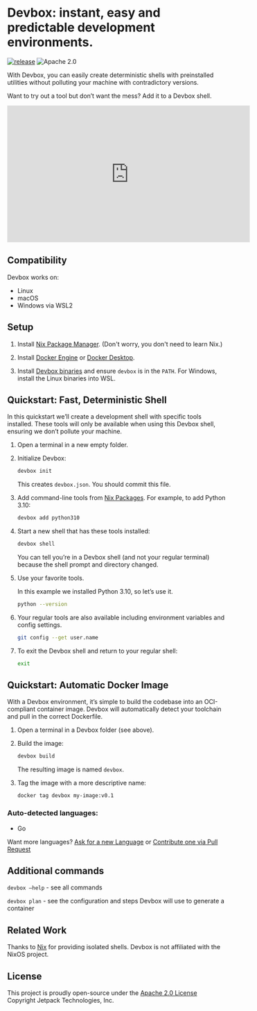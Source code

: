 # Devbox: instant, easy and predictable development environments.

[![release](https://github.com/jetpack-io/devbox/actions/workflows/release.yml/badge.svg)](https://github.com/jetpack-io/devbox/actions/workflows/release.yml)
![Apache 2.0](https://img.shields.io/github/license/jetpack-io/devbox)

With Devbox, you can easily create deterministic shells with preinstalled utilities without polluting your machine with contradictory versions.

Want to try out a tool but don’t want the mess? Add it to a Devbox shell.

<iframe width="560" height="315" src="https://www.youtube.com/embed/WMBaXQZmDoA" title="YouTube video player" frameborder="0" allow="accelerometer; autoplay; clipboard-write; encrypted-media; gyroscope; picture-in-picture" allowfullscreen></iframe>

## Compatibility

Devbox works on:

- Linux
- macOS
- Windows via WSL2


## Setup

1. Install [Nix Package Manager](https://nixos.org/download.html). (Don't worry, you don't need to learn Nix.)

2. Install [Docker Engine](https://docs.docker.com/engine/install/) or [Docker Desktop](https://www.docker.com/get-started/).

3. Install [Devbox binaries](https://github.com/jetpack-io/devbox/releases) and ensure `devbox` is in the `PATH`. For Windows, install the Linux binaries into WSL.


## Quickstart: Fast, Deterministic Shell

In this quickstart we’ll create a development shell with specific tools installed. These tools will only be available when using this Devbox shell, ensuring we don’t pollute your machine.

1. Open a terminal in a new empty folder.

2. Initialize Devbox:

   ```bash
   devbox init
   ```

   This creates `devbox.json`. You should commit this file.

3. Add command-line tools from [Nix Packages](https://search.nixos.org/packages). For example, to add Python 3.10:

   ```bash
   devbox add python310
   ```

4. Start a new shell that has these tools installed:

   ```bash
   devbox shell
   ```

   You can tell you’re in a Devbox shell (and not your regular terminal) because the shell prompt and directory changed.

5. Use your favorite tools.

   In this example we installed Python 3.10, so let’s use it.

   ```bash
   python --version
   ```

6. Your regular tools are also available including environment variables and config settings.

   ```bash
   git config --get user.name
   ```

7. To exit the Devbox shell and return to your regular shell:

   ```bash
   exit
   ```


## Quickstart: Automatic Docker Image

With a Devbox environment, it’s simple to build the codebase into an OCI-compliant container image. Devbox will automatically detect your toolchain and pull in the correct Dockerfile.

1. Open a terminal in a Devbox folder (see above).

2. Build the image:

   ```bash
   devbox build
   ```

   The resulting image is named `devbox`.

3. Tag the image with a more descriptive name:

   ```
   docker tag devbox my-image:v0.1
   ```

### Auto-detected languages:

- Go

Want more languages? [Ask for a new Language](https://jetpack-io.canny.io/devbox) or [Contribute one via Pull Request](https://github.com/jetpack-io/devbox/tree/main/tmpl)


## Additional commands

`devbox –help` - see all commands

`devbox plan` - see the configuration and steps Devbox will use to generate a container


## Related Work

Thanks to [Nix](https://nixos.org/) for providing isolated shells. Devbox is not affiliated with the NixOS project.


## License

This project is proudly open-source under the [Apache 2.0 License](https://github.com/jetpack-io/devbox/blob/main/LICENSE) Copyright Jetpack Technologies, Inc.
